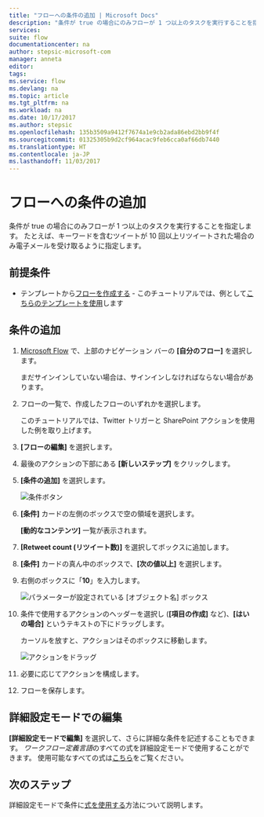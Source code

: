 ```yaml
---
title: "フローへの条件の追加 | Microsoft Docs"
description: "条件が true の場合にのみフローが 1 つ以上のタスクを実行することを指定します。"
services: 
suite: flow
documentationcenter: na
author: stepsic-microsoft-com
manager: anneta
editor: 
tags: 
ms.service: flow
ms.devlang: na
ms.topic: article
ms.tgt_pltfrm: na
ms.workload: na
ms.date: 10/17/2017
ms.author: stepsic
ms.openlocfilehash: 135b3509a9412f7674a1e9cb2ada86ebd2bb9f4f
ms.sourcegitcommit: 01325305b9d2cf964acac9feb6cca0af66db7440
ms.translationtype: HT
ms.contentlocale: ja-JP
ms.lasthandoff: 11/03/2017
---
```

# <a name="add-a-condition-to-a-flow"></a>フローへの条件の追加

条件が true の場合にのみフローが 1 つ以上のタスクを実行することを指定します。 たとえば、キーワードを含むツイートが 10 回以上リツイートされた場合のみ電子メールを受け取るように指定します。

## <a name="prerequisites"></a>前提条件

* テンプレートから[フローを作成する](get-started-logic-template.md) - このチュートリアルでは、例として[こちらのテンプレートを使用](https://flow.microsoft.com/galleries/public/templates/e78571e5c70e4806a18eeacba5a897c8/)します

## <a name="add-a-condition"></a>条件の追加

1. [Microsoft Flow](https://flow.microsoft.com) で、上部のナビゲーション バーの **[自分のフロー]** を選択します。

    まだサインインしていない場合は、サインインしなければならない場合があります。

1. フローの一覧で、作成したフローのいずれかを選択します。

    このチュートリアルでは、Twitter トリガーと SharePoint アクションを使用した例を取り上げます。

1. **[フローの編集]** を選択します。

1. 最後のアクションの下部にある **[新しいステップ]** をクリックします。

1. **[条件の追加]** を選択します。

    ![条件ボタン](./media/add-condition/add-condition.png)

1. **[条件]** カードの左側のボックスで空の領域を選択します。

    **[動的なコンテンツ]** 一覧が表示されます。

1. **[Retweet count (リツイート数)]** を選択してボックスに追加します。

1. **[条件]** カードの真ん中のボックスで、**[次の値以上]** を選択します。

1. 右側のボックスに「**10**」を入力します。

    ![パラメーターが設定されている [オブジェクト名] ボックス](./media/add-condition/specify-condition.png)

1. 条件で使用するアクションのヘッダーを選択し (**[項目の作成]** など)、**[はいの場合]** というテキストの下にドラッグします。

    カーソルを放すと、アクションはそのボックスに移動します。

    ![アクションをドラッグ](./media/add-condition/drag-action.png)

1. 必要に応じてアクションを構成します。

1. フローを保存します。

## <a name="edit-in-advanced-mode"></a>詳細設定モードでの編集

**[詳細設定モードで編集]** を選択して、さらに詳細な条件を記述することもできます。 *ワークフロー定義言語*のすべての式を詳細設定モードで使用することができます。 使用可能なすべての式は[こちら](https://msdn.microsoft.com/library/azure/mt643789.aspx)をご覧ください。

## <a name="next-steps"></a>次のステップ

詳細設定モードで条件に[式を使用する](use-expressions-in-conditions.md)方法について説明します。
